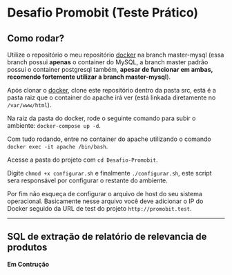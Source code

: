 # Desafio Promobit (Teste Prático)
## Como rodar?
Utilize o repositório o meu repositório [docker](https://github.com/dancarvalhodev/docker) na branch master-mysql (essa branch possui **apenas** o container do MySQL, a branch master padrão possui o container postgresql também, **apesar de funcionar em ambas, recomendo fortemente utilizar a branch master-mysql**).

Após clonar o [docker](https://github.com/dancarvalhodev/docker), clone este repositório dentro da pasta src, está é a pasta raiz que o container do apache irá ver (está linkada diretamente no `/var/www/html`).

Na raiz da pasta do docker, rode o seguinte comando para subir o ambiente: `docker-compose up -d`.

Com tudo rodando, entre no container do apache utilizando o comando `docker exec -it apache /bin/bash`.

Acesse a pasta do projeto com `cd Desafio-Promobit`.

Digite `chmod +x configurar.sh` e finalmente `./configurar.sh`, este script sera responsável por configurar o restante do ambiente.

Por fim não esqueça de configurar o arquivo de host do seu sistema operacional. Basicamente nesse arquivo você deve adicionar o IP do Docker seguido da URL de test do projeto `http://promobit.test`.


---
## SQL de extração de relatório de relevancia de produtos
**Em Contrução**
